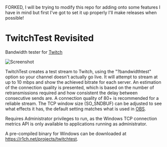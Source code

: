 FORKED, I will be trying to modify this repo for adding onto some features I have in mind but first I've got to set it up properly
I'll make releases when possible!
# TwitchTest Revisited
Bandwidth tester for [Twitch](https://twitch.tv/)

![Screenshot](http://i.imgur.com/7PN13yF.png)

TwitchTest creates a test stream to Twitch, using the "?bandwidthtest" option so your channel doesn't actually go live. It will attempt to stream at up to 10 mbps and show the achieved bitrate for each server. An estimation of the connection quality is presented, which is based on the number of retransmissions required and how consistent the delay between consecutive sends are. A connection quality of 80+ is recommended for a reliable stream. The TCP window size (SO_SNDBUF) can be adjusted to see what effects it has, the default setting matches what is used in [OBS](https://obsproject.com/).

Requires Administrator privileges to run, as the Windows TCP connection metrics API is only available to applications running as administrator.

A pre-compiled binary for Windows can be downloaded at https://r1ch.net/projects/twitchtest.
